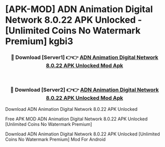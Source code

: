 # [APK-MOD] ADN Animation Digital Network 8.0.22 APK Unlocked - [Unlimited Coins No Watermark Premium] kgbi3



<div align="center">
<h3>🔴 Download [Server1] 👉👉 <a href="https://momento.my/?title=ADN_Animation_Digital_Network_8.0.22_APK_Unlocked">ADN Animation Digital Network 8.0.22 APK Unlocked Mod Apk</a></h3><br>

<h3>🔴 Download [Server2] 👉👉 <a href="https://momento.my/?title=ADN_Animation_Digital_Network_8.0.22_APK_Unlocked">ADN Animation Digital Network 8.0.22 APK Unlocked Mod Apk</a></h3>
</div>



Download ADN Animation Digital Network 8.0.22 APK Unlocked 

Free APK MOD ADN Animation Digital Network 8.0.22 APK Unlocked [Unlimited Coins No Watermark Premium]

Download ADN Animation Digital Network 8.0.22 APK Unlocked [Unlimited Coins No Watermark Premium] Mod For Android
